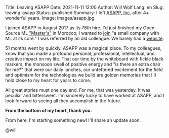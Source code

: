Title: Leaving ASAPP
Date: 2021-11-11 12:00
Author: Will Wolf
Lang: en
Slug: leaving-asapp
Status: published
Summary: I left [ASAPP, Inc.](https://www.asapp.com/) after 4+ wonderful years.
Image: images/asapp.jpg

I joined ASAPP in August 2017 as its 78th hire. I'd just finished my Open-Source ML ["Master's"]({filename}/life/my-open-source-machine-learning-masters-in-casablanca-morocco.md) in Morocco; I wanted to [join]({filename}/life/my-next-role.md) "a small company with ML at its core." I was referred by an old colleague. We barely had a [website](https://web.archive.org/web/20170825060205/https://www.asapp.com/).

51 months went by quickly. ASAPP was a magical place. To my colleagues, know that you made a profound personal, professional, intellectual, and creative impact on my life. That our time by the whiteboard with fickle black markers, the monsoon swell of positive energy and "is there an extra chair for me?" that were our daily lunches, our unfettered excitement for the field and optimism for the technologies we build are golden memories that I'll hold close to my heart for years to come.

All great stories must one day end. For me, that was yesterday. It was peculiar and bittersweet. I'm sincerely lucky to have worked at ASAPP, and I look forward to seeing all they accomplish in the future.

**From the bottom of my heart, thank you.**

From here, I'm starting something new! I'll share an update soon.

@will